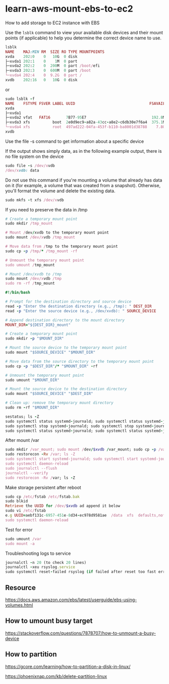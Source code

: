# learn-aws-mount-ebs-to-ec2
How to add storage to EC2 instance with EBS

Use the `lsblk` command to view your available disk devices and their mount points (if applicable) to help you determine the correct device name to use.
```ruby
lsblk
NAME    MAJ:MIN RM  SIZE RO TYPE MOUNTPOINTS
xvda    202:0    0   10G  0 disk
├─xvda1 202:1    0    1M  0 part
├─xvda2 202:2    0  200M  0 part /boot/efi
├─xvda3 202:3    0  600M  0 part /boot
└─xvda4 202:4    0  9.2G  0 part /
xvdb    202:16   0   10G  0 disk
```
or
```ruby
sudo lsblk -f
NAME    FSTYPE FSVER LABEL UUID                                 FSAVAIL FSUSE% MOUNTPOINTS
xvda
├─xvda1
├─xvda2 vfat   FAT16       7B77-95E7                             192.8M     3% /boot/efi
├─xvda3 xfs          boot  2e0d9ec9-a82a-43cc-a8e2-c6db30e7f6a4  375.1M    30% /boot
└─xvda4 xfs          root  497ad222-04fa-453f-b110-ba8001d38788    7.8G    15% /
xvdb
```
Use the file -s command to get information about a specific device

If the output shows simply data, as in the following example output, there is no file system on the device
```ruby
sudo file -s /dev/xvdb
/dev/xvdb: data
```
Do not use this command if you're mounting a volume that already has data on it (for example, a volume that was created from a snapshot). Otherwise, you'll format the volume and delete the existing data.
```ruby
sudo mkfs -t xfs /dev/xvdb
```
If you need to preserve the data in /tmp
```ruby
# Create a temporary mount point
sudo mkdir /tmp_mount

# Mount /dev/xvdb to the temporary mount point
sudo mount /dev/xvdb /tmp_mount

# Move data from /tmp to the temporary mount point
sudo cp -p /tmp/* /tmp_mount -rf

# Unmount the temporary mount point
sudo umount /tmp_mount

# Mount /dev/xvdb to /tmp
sudo mount /dev/xvdb /tmp
sudo rm -rf /tmp_mount
```
```ruby
#!/bin/bash

# Prompt for the destination directory and source device
read -p "Enter the destination directory (e.g., /tmp): " DEST_DIR
read -p "Enter the source device (e.g., /dev/xvdb): " SOURCE_DEVICE

# Append destination directory to the mount directory
MOUNT_DIR="${DEST_DIR}_mount"

# Create a temporary mount point
sudo mkdir -p "$MOUNT_DIR"

# Mount the source device to the temporary mount point
sudo mount "$SOURCE_DEVICE" "$MOUNT_DIR"

# Move data from the source directory to the temporary mount point
sudo cp -p "$DEST_DIR"/* "$MOUNT_DIR" -rf

# Unmount the temporary mount point
sudo umount "$MOUNT_DIR"

# Mount the source device to the destination directory
sudo mount "$SOURCE_DEVICE" "$DEST_DIR"

# Clean up: remove the temporary mount directory
sudo rm -rf "$MOUNT_DIR"
```
```ruby
sestatus; ls -Z
sudo systemctl status systemd-journald; sudo systemctl status systemd-journald.socket; sudo systemctl status systemd-journald-dev-log.socket; sudo systemctl status rsyslog
sudo systemctl stop systemd-journald; sudo systemctl stop systemd-journald.socket; sudo systemctl stop systemd-journald-dev-log.socket; sudo systemctl stop rsyslog
sudo systemctl status systemd-journald; sudo systemctl status systemd-journald.socket; sudo systemctl status systemd-journald-dev-log.socket; sudo systemctl status rsyslog
```
After mount /var
```ruby
sudo mkdir /var_mount; sudo mount /dev/$xvdb /var_mount; sudo cp -p /var/* /var_mount -rf; sudo umount /var_mount; sudo mount /dev/$xvdb /var; sudo mkdir -p /var/log/journal
sudo restorecon -Rv /var; ls -Z
sudo systemctl start systemd-journald; sudo systemctl start systemd-journald.socket; sudo systemctl start systemd-journald-dev-log.socket; sudo systemctl start rsyslog
sudo systemctl daemon-reload
sudo journalctl --flush
journalctl --verify
sudo restorecon -Rv /var; ls -Z
```
Make storage persistent after reboot
```ruby
sudo cp /etc/fstab /etc/fstab.bak
sudo blkid
Retrieve the UUID for /dev/$xvdb ad append it below
sudo vi /etc/fstab
e.g UUID=aebf131c-6957-451e-8d34-ec978d9581ae  /data  xfs  defaults,nofail  0  2
sudo systemctl daemon-reload
```
Test for error
```ruby
sudo umount /var
sudo mount -a
```
Troubleshooting logs to service
```ruby
journalctl -n 20 (to check 20 lines)
journalctl -xeu rsyslog.service
sudo systemctl reset-failed rsyslog (if failed after reset too fast error)
```
## Resource
https://docs.aws.amazon.com/ebs/latest/userguide/ebs-using-volumes.html

## How to umount busy target
https://stackoverflow.com/questions/7878707/how-to-unmount-a-busy-device

## How to partition
https://gcore.com/learning/how-to-partition-a-disk-in-linux/

https://phoenixnap.com/kb/delete-partition-linux
